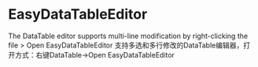 # EasyDataTableEditor
The DataTable editor supports multi-line modification by right-clicking the file > Open EasyDataTableEditor
支持多选和多行修改的DataTable编辑器，打开方式：右键DataTable->Open EasyDataTableEditor